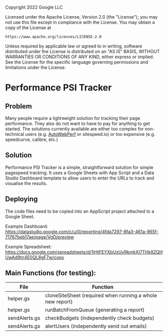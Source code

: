 Copyright 2022 Google LLC

Licensed under the Apache License, Version 2.0 (the "License");
you may not use this file except in compliance with the License.
You may obtain a copy of the License at

    https://www.apache.org/licenses/LICENSE-2.0

Unless required by applicable law or agreed to in writing, software
distributed under the License is distributed on an "AS IS" BASIS,
WITHOUT WARRANTIES OR CONDITIONS OF ANY KIND, either express or implied.
See the License for the specific language governing permissions and
limitations under the License.

 
# Performance PSI Tracker

## Problem

Many people require a lightweight solution for tracking their page performance.
They also do not want to have to pay for anything to get started. The solutions
currently available are either too complex for non-technical users (e.g. [AutoWebPerf](https://github.com/GoogleChromeLabs/AutoWebPerf)
or sitespeed.io) or too expensive (e.g. speedcurve, calibre, etc.)

## Solution

Performance PSI Tracker is a simple, straightforward solution for simple
pagespeed tracking. It uses a Google Sheets with App Script and a Data Studio
Dashboard template to allow users to enter the URLs to track and visualise
the results.

## Deploying

The code files need to be copied into an AppScript project attached to a Google
Sheet.

Example Dashboard:
https://datastudio.google.com/c/u/0/reporting/4fda7297-8fa3-461a-965f-71767beb17ae/page/VgD/preview

Example Spreadsheet:
https://docs.google.com/spreadsheets/d/1jHtFEYXbUzUyRkmkXI7THk8ZQHUwAd9tn4E0QL8gF7w/copy

## Main Functions (for testing):

File            | Function
--------------- | ---------------------------------------------------------
helper.gs       | cloneSiteSheet (required when running a whole new report)
helper.gs       | runBatchFromQueue (generating a report)
sendAlerts.gs   | checkBudgets (independently check budgets)
sendAlerts.gs   | alertUsers (independently send out emails)
